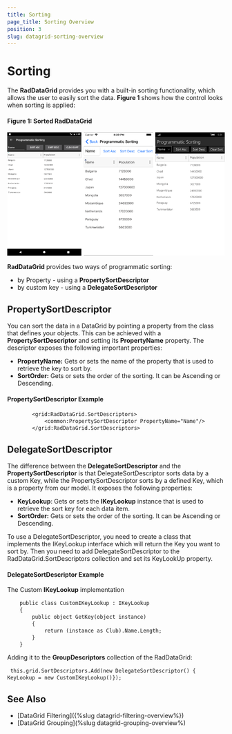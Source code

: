 ```yaml
---
title: Sorting
page_title: Sorting Overview
position: 3
slug: datagrid-sorting-overview
---
```


# Sorting #

The **RadDataGrid** provides you with a built-in sorting functionality, which allows the user to easily sort the data. **Figure 1** shows how the control looks when sorting is applied:

#### Figure 1: Sorted RadDataGrid
![](../images/datagrid_sorting.png)

**RadDataGrid** provides two ways of programmatic sorting:

* by Property - using a **PropertySortDescriptor**
* by custom key - using a **DelegateSortDescriptor**

## PropertySortDescriptor

You can sort the data in a DataGrid by pointing a property  from the class that defines your objects. This can be achieved with a **PropertySortDescriptor** and setting its **PropertyName** property. The descriptor exposes the following important properties:

* **PropertyName:** Gets or sets the name of the property that is used to retrieve the key to sort by.
* **SortOrder:** Gets or sets the order of the sorting. It can be Ascending or Descending.

#### PropertySortDescriptor Example

<snippet id='datagrid-propertysortdescriptor-xaml'/>

			<grid:RadDataGrid.SortDescriptors>
                <common:PropertySortDescriptor PropertyName="Name"/>
            </grid:RadDataGrid.SortDescriptors>

## DelegateSortDescriptor

The difference between the **DelegateSortDescriptor** and the **PropertySortDescriptor** is that DelegateSortDescriptor sorts data by a custom Key, while the PropertySortDescriptor sorts by a defined Key, which is a property from our model. It exposes the following properties:

* **KeyLookup**: Gets or sets the **IKeyLookup** instance that is used to retrieve the sort key for each data item.
* **SortOrder:** Gets or sets the order of the sorting. It can be Ascending or Descending.

To use a DelegateSortDescriptor, you need to create a class that implements the IKeyLookup interface which will return the Key you want to sort by. Then you need to add DelegateSortDescriptor to the RadDataGrid.SortDescriptors collection and set its KeyLookUp property.

#### DelegateSortDescriptor Example

The Custom **IKeyLookup** implementation

<snippet id='datagrid-delegatesortdescriptor-ikeylookup'/>
	
	    public class CustomIKeyLookup : IKeyLookup
        {
            public object GetKey(object instance)
            {
                return (instance as Club).Name.Length;
            }
        }

Adding it to the **GroupDescriptors** collection of the RadDataGrid:

<snippet id='datagrid-delegatesortdescriptor-csharp'/>

	 this.grid.SortDescriptors.Add(new DelegateSortDescriptor() { KeyLookup = new CustomIKeyLookup()});

## See Also

* [DataGrid Filtering]({%slug datagrid-filtering-overview%})
* [DataGrid Grouping](%slug datagrid-grouping-overview%)